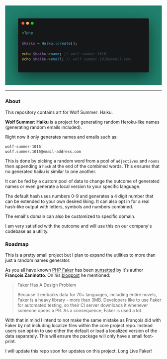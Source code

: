 <p align="center">
    <img src="https://raw.githubusercontent.com/lnfel/wolf-summer-art/main/wolf-summer-hero.png" width="600" alt="WOLF SUMMER">
</p>

------

### About
This repository contains art for Wolf Summer: Haiku.

**Wolf Summer: Haiku** is a project for generating random Heroku-like names (generating random emails included).

Right now it only generates names and emails such as:
```
wolf-summer-1016
wolf.summer.1016@email-address.com
```

This is done by picking a random word from a pool of `adjectives` and `nouns` then appending a `hash` at the end of the combined words. This ensures that no generated haiku is similar to one another.

It can be fed by a custom pool of data to change the outcome of generated names or even generate a local version to your specific language.

The default hash uses numbers 0-9 and generates a 4 digit number that can be extended to your own desired liking. It can also opt in for a real hash-like output with letters, symbols and numbers combined.

The email's domain can also be customized to specific domain.

I am very satisfied with the outcome and will use this on our company's codebase as a utility.

### Roadmap
This is a pretty small project but I plan to expand the utilities to more than just a random names generator.

As you all have known [PHP Faker](https://github.com/fzaninotto/Faker) has been [sunsetted](https://github.com/fzaninotto/Faker/pull/2063#issuecomment-717118799) by it's author **François Zaninotto**. On his [blogpost](https://marmelab.com/blog/2020/10/21/sunsetting-faker.html) he mentioned:
> Faker Has A Design Problem
> 
> Because it embarks data for 70+ languages, including entire novels, Faker is a heavy library - more than 3MB.
> Developers like to use Faker for automated testing, so their CI server downloads it whenever someone opens a PR. As a consequence, Faker is used a lot.

With that in mind I intend to not make the same mistake as François did with Faker by not including localize files within the core project repo. Instead users can opt-in to use either the default or load a localized version of the data separately. This will ensure the package will only have a small foot-print.

I will update this repo soon for updates on this project.
Long Live Faker!
